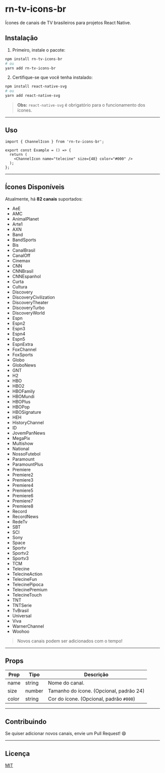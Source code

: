 
# rn-tv-icons-br

Ícones de canais de TV brasileiros para projetos React Native.

## Instalação

1. Primeiro, instale o pacote:

```bash
npm install rn-tv-icons-br
# ou
yarn add rn-tv-icons-br
```

2. Certifique-se que você tenha instalado:

```bash
npm install react-native-svg
# ou
yarn add react-native-svg
```

> **Obs:** `react-native-svg` é obrigatório para o funcionamento dos ícones.

---

## Uso

```tsx
import { ChannelIcon } from 'rn-tv-icons-br';

export const Example = () => {
  return (
    <ChannelIcon name="telecine" size={48} color="#000" />
  );
};
```

---

## Ícones Disponíveis

Atualmente, há **82 canais** suportados:

- AeE
- AMC
- AnimalPlanet
- Arte1
- AXN
- Band
- BandSports
- Bis
- CanalBrasil
- CanalOff
- Cinemax
- CNN
- CNNBrasil
- CNNEspanhol
- Curta
- Cultura
- Discovery
- DiscoveryCivilization
- DiscoveryTheater
- DiscoveryTurbo
- DiscoveryWorld
- Espn
- Espn2
- Espn3
- Espn4
- Espn5
- EspnExtra
- FoxChannel
- FoxSports
- Globo
- GloboNews
- GNT
- H2
- HBO
- HBO2
- HBOFamily
- HBOMundi
- HBOPlus
- HBOPop
- HBOSignature
- HEH
- HistoryChannel
- ID
- JovemPanNews
- MegaPix
- Multishow
- National
- NossoFutebol
- Paramount
- ParamountPlus
- Premiere
- Premiere2
- Premiere3
- Premiere4
- Premiere5
- Premiere6
- Premiere7
- Premiere8
- Record
- RecordNews
- RedeTv
- SBT
- SCI
- Sony
- Space
- Sportv
- Sportv2
- Sportv3
- TCM
- Telecine
- TelecineAction
- TelecineFun
- TelecinePipoca
- TelecinePremium
- TelecineTouch
- TNT
- TNTSerie
- TvBrasil
- Universal
- Viva
- WarnerChannel
- Woohoo

> Novos canais podem ser adicionados com o tempo!

---

## Props

| Prop  | Tipo    | Descrição |
|-------|---------|-----------|
| name  | string  | Nome do canal. |
| size  | number  | Tamanho do ícone. (Opcional, padrão 24) |
| color | string  | Cor do ícone. (Opcional, padrão `#000`) |

---

## Contribuindo

Se quiser adicionar novos canais, envie um Pull Request! 😄

---

## Licença

[MIT](LICENSE)
